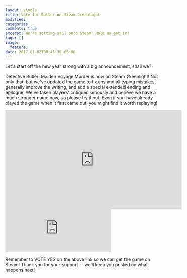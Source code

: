 ```yaml
---
layout: single
title: Vote for Butler on Steam Greenlight
modified:
categories: 
comments: true
excerpt: We're setting sail onto Steam! Help us get in!
tags: []
image:
  feature:
date: 2017-01-02T00:45:30-06:00
---
```


Let's start off the new year strong with a big announcement, shall we?

Detective Butler: Maiden Voyage Murder is now on Steam Greenlight! Not only that, but we've updated the game to fix any and all typing mistakes, generally improve the writing, and add a special extended ending and epilogue. We've taken players' critiques seriously and believe we have a much stronger game now, so please try it out. Even if you have already played the game when it first came out, you might find it worth replaying!

<iframe width="560" height="315" src="https://www.youtube.com/embed/_aDujYhDEbE" frameborder="0" allowfullscreen></iframe>

<iframe src="http://steamcommunity.com/sharedfiles/widget/860939557" width="336" height="137" frameborder="0" scrolling="no"></iframe>

Remember to VOTE YES on the above link so we can get the game on Steam! Thank you for your support -- we'll keep you posted on what happens next!